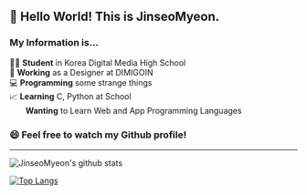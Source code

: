 ## 👋 Hello World! This is JinseoMyeon. <br />

### My Information is...

🧑‍🎓 **Student** in Korea Digital Media High School <br>
🏫 **Working** as a Designer at DIMIGOIN <br>
💻 **Programming** some strange things <br>
📈 **Learning** C, Python at School <br>
　　**Wanting** to Learn Web and App Programming Languages

### 😄 Feel free to watch my Github profile!
-----
![JinseoMyeon's github stats](https://github-readme-stats.vercel.app/api?username=JinseoMyeon&show_icons=true)

[![Top Langs](https://github-readme-stats.vercel.app/api/top-langs/?username=JinseoMyeon)](https://github.com/anuraghazra/github-readme-stats)


